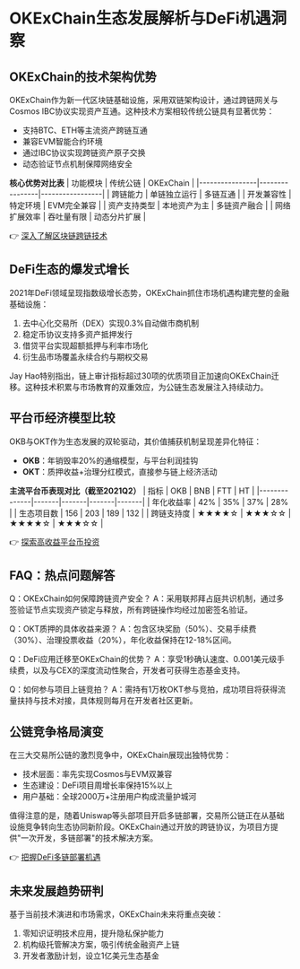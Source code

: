 # OKExChain生态发展解析与DeFi机遇洞察

## OKExChain的技术架构优势
OKExChain作为新一代区块链基础设施，采用双链架构设计，通过跨链网关与Cosmos IBC协议实现资产互通。这种技术方案相较传统公链具有显著优势：
- 支持BTC、ETH等主流资产跨链互通
- 兼容EVM智能合约环境
- 通过IBC协议实现跨链资产原子交换
- 动态验证节点机制保障网络安全

**核心优势对比表**
| 功能模块       | 传统公链       | OKExChain       |
|----------------|----------------|-----------------|
| 跨链能力       | 单链独立运行   | 多链互通         |
| 开发兼容性     | 特定环境       | EVM完全兼容      |
| 资产支持类型   | 本地资产为主   | 多链资产融合     |
| 网络扩展效率   | 吞吐量有限     | 动态分片扩展     |

👉 [深入了解区块链跨链技术](https://bit.ly/okx_welcome)

## DeFi生态的爆发式增长
2021年DeFi领域呈现指数级增长态势，OKExChain抓住市场机遇构建完整的金融基础设施：
1. 去中心化交易所（DEX）实现0.3%自动做市商机制
2. 稳定币协议支持多资产抵押发行
3. 借贷平台实现超额抵押与利率市场化
4. 衍生品市场覆盖永续合约与期权交易

Jay Hao特别指出，链上审计指标超过30项的优质项目正加速向OKExChain迁移。这种技术积累与市场教育的双重效应，为公链生态发展注入持续动力。

## 平台币经济模型比较
OKB与OKT作为生态发展的双轮驱动，其价值捕获机制呈现差异化特征：
- **OKB**：年销毁率20%的通缩模型，与平台利润挂钩
- **OKT**：质押收益+治理分红模式，直接参与链上经济活动

**主流平台币表现对比（截至2021Q2）**
| 指标         | OKB   | BNB   | FTT   | HT    |
|--------------|-------|-------|-------|-------|
| 年化收益率   | 42%   | 35%   | 37%   | 28%   |
| 生态项目数   | 156   | 203   | 189   | 132   |
| 跨链支持度   | ★★★★☆ | ★★★☆☆ | ★★★★☆ | ★★★☆☆ |

👉 [探索高收益平台币投资](https://bit.ly/okx_welcome)

## FAQ：热点问题解答

Q：OKExChain如何保障跨链资产安全？
A：采用联邦拜占庭共识机制，通过多签验证节点实现资产锁定与释放，所有跨链操作均经过加密签名验证。

Q：OKT质押的具体收益来源？
A：包含区块奖励（50%）、交易手续费（30%）、治理投票收益（20%），年化收益保持在12-18%区间。

Q：DeFi应用迁移至OKExChain的优势？
A：享受1秒确认速度、0.001美元级手续费，以及与CEX的深度流动性聚合，开发者可获得生态基金支持。

Q：如何参与项目上链竞拍？
A：需持有1万枚OKT参与竞拍，成功项目将获得流量扶持与技术对接，具体规则每月在开发者社区更新。

## 公链竞争格局演变
在三大交易所公链的激烈竞争中，OKExChain展现出独特优势：
- 技术层面：率先实现Cosmos与EVM双兼容
- 生态建设：DeFi项目周增长率保持15%以上
- 用户基础：全球2000万+注册用户构成流量护城河

值得注意的是，随着Uniswap等头部项目开启多链部署，交易所公链正在从基础设施竞争转向生态协同新阶段。OKExChain通过开放的跨链协议，为项目方提供"一次开发，多链部署"的技术解决方案。

👉 [把握DeFi多链部署机遇](https://bit.ly/okx_welcome)

## 未来发展趋势研判
基于当前技术演进和市场需求，OKExChain未来将重点突破：
1. 零知识证明技术应用，提升隐私保护能力
2. 机构级托管解决方案，吸引传统金融资产上链
3. 开发者激励计划，设立1亿美元生态基金